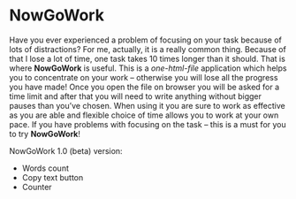 # NowGoWork
Have you ever experienced a problem of focusing on your task because of lots of distractions? For me, actually, it is a really common thing. Because of that I lose a lot of time, one task takes 10 times longer than it should. That is where **NowGoWork** is useful. This is a _one-html-file_ application which helps you to concentrate on your work – otherwise you will lose all the progress you have made! Once you open the file on browser you will be asked for a time limit and after that you will need to write anything without bigger pauses than you’ve chosen. When using it you are sure to work as effective as you are able and flexible choice of time allows you to work at your own pace. If you have problems with focusing on the task – this is a must for you to try **NowGoWork**!


NowGoWork 1.0 (beta) version:

- Words count
- Copy text button
- Counter
